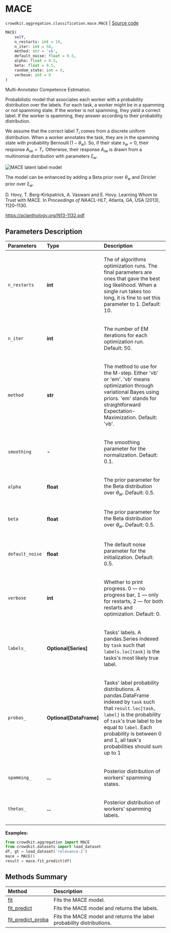 # MACE
`crowdkit.aggregation.classification.mace.MACE` | [Source code](https://github.com/Toloka/crowd-kit/blob/v1.2.0/crowdkit/aggregation/classification/mace.py#L67)

```python
MACE(
    self,
    n_restarts: int = 10,
    n_iter: int = 50,
    method: str = 'vb',
    default_noise: float = 0.5,
    alpha: float = 0.5,
    beta: float = 0.5,
    random_state: int = 0,
    verbose: int = 0
)
```

Multi-Annotator Competence Estimation.


Probabilistic model that associates each worker with a probability distribution over the labels.
For each task, a worker might be in a spamming or not spamming state. If the worker is not
spamming, they yield a correct label. If the worker is spamming, they answer according
to their probability distribution.

We assume that the correct label $T_i$ comes from a discrete uniform distribution. When a worker
annotates the task, they are in the spamming state with probability
$\operatorname{Bernoulli}(1 - \theta_w)$. So, if their state $s_w = 0$, their response
$A_{iw} = T_i$. Otherwise, their response $A_{iw}$ is drawn from a multinomial
distribution with parameters $\xi_w$.

![MACE latent label model](https://tlk.s3.yandex.net/crowd-kit/docs/mace_llm.png)

The model can be enhanced by adding a Beta prior over $\theta_w$ and Diriclet
prior over $\xi_w$.

D. Hovy, T. Berg-Kirkpatrick, A. Vaswani and E. Hovy. Learning Whom to Trust with MACE.
In *Proceedings of NAACL-HLT*, Atlanta, GA, USA (2013), 1120–1130.

<https://aclanthology.org/N13-1132.pdf>

## Parameters Description

| Parameters | Type | Description |
| :----------| :----| :-----------|
`n_restarts`|**int**|<p>The of algorithms optimization runs. The final parameters are ones that gave the best log likelihood. When a single run takes too long, it is fine to set this parameter to 1. Default: 10.</p>
`n_iter`|**int**|<p>The number of EM iterations for each optimization run. Default: 50.</p>
`method`|**str**|<p>The method to use for the M-step. Either &#x27;vb&#x27; or &#x27;em&#x27;. &#x27;vb&#x27; means optimization through variational Bayes using priors. &#x27;em&#x27; stands for straightforward Expectation-Maximization. Default: &#x27;vb&#x27;.</p>
`smoothing`|**-**|<p>The smoothing parameter for the normalization. Default: 0.1.</p>
`alpha`|**float**|<p>The prior parameter for the Beta distribution over $\theta_w$. Default: 0.5.</p>
`beta`|**float**|<p>The prior parameter for the Beta distribution over $\theta_w$. Default: 0.5.</p>
`default_noise`|**float**|<p>The default noise parameter for the initialization. Default: 0.5.</p>
`verbose`|**int**|<p>Whether to print progress. 0 — no progress bar, 1 — only for restarts, 2 — for both restarts and optimization. Default: 0.</p>
`labels_`|**Optional\[Series\]**|<p>Tasks&#x27; labels. A pandas.Series indexed by `task` such that `labels.loc[task]` is the tasks&#x27;s most likely true label.</p>
`probas_`|**Optional\[DataFrame\]**|<p>Tasks&#x27; label probability distributions. A pandas.DataFrame indexed by `task` such that `result.loc[task, label]` is the probability of `task`&#x27;s true label to be equal to `label`. Each probability is between 0 and 1, all task&#x27;s probabilities should sum up to 1</p>
`spamming_`|**...**|<p>Posterior distribution of workers&#x27; spamming states.</p>
`thetas_`|**...**|<p>Posterior distribution of workers&#x27; spamming labels.</p>

**Examples:**


```python
from crowdkit.aggregation import MACE
from crowdkit.datasets import load_dataset
df, gt = load_dataset('relevance-2')
mace = MACE()
result = mace.fit_predict(df)
```
## Methods Summary

| Method | Description |
| :------| :-----------|
[fit](crowdkit.aggregation.classification.mace.MACE.fit.md)| Fits the MACE model.
[fit_predict](crowdkit.aggregation.classification.mace.MACE.fit_predict.md)| Fits the MACE model and returns the labels.
[fit_predict_proba](crowdkit.aggregation.classification.mace.MACE.fit_predict_proba.md)| Fits the MACE model and returns the label probability distributions.
